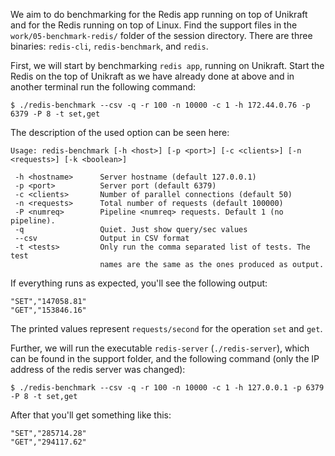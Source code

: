 We aim to do benchmarking for the Redis app running on top of Unikraft and for the Redis running on top of Linux.
Find the support files in the `work/05-benchmark-redis/` folder of the session directory.
There are three binaries: `redis-cli`, `redis-benchmark`, and `redis`.

First, we will start by benchmarking `redis app`, running on Unikraft.
Start the Redis on the top of Unikraft as we have already done at above and in another terminal run the following command:

```
$ ./redis-benchmark --csv -q -r 100 -n 10000 -c 1 -h 172.44.0.76 -p 6379 -P 8 -t set,get
```

The description of the used option can be seen here:

```
Usage: redis-benchmark [-h <host>] [-p <port>] [-c <clients>] [-n <requests>] [-k <boolean>]

 -h <hostname>      Server hostname (default 127.0.0.1)
 -p <port>          Server port (default 6379)
 -c <clients>       Number of parallel connections (default 50)
 -n <requests>      Total number of requests (default 100000)
 -P <numreq>        Pipeline <numreq> requests. Default 1 (no pipeline).
 -q                 Quiet. Just show query/sec values
 --csv              Output in CSV format
 -t <tests>         Only run the comma separated list of tests. The test
                    names are the same as the ones produced as output.
```

If everything runs as expected, you'll see the following output:

```
"SET","147058.81"
"GET","153846.16"
```

The printed values represent `requests/second` for the operation `set` and `get`.

Further, we will run the executable `redis-server` (`./redis-server`), which can be found in the support folder, and the following command (only the IP address of the redis server was changed):

```
$ ./redis-benchmark --csv -q -r 100 -n 10000 -c 1 -h 127.0.0.1 -p 6379 -P 8 -t set,get
```

After that you'll get something like this:

```
"SET","285714.28"
"GET","294117.62"
```
